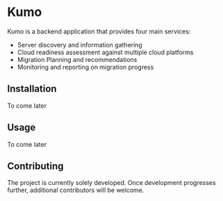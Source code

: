 # Kumo

Kumo is a backend application that provides four main services:

- Server discovery and information gathering
- Cloud readiness assessment against multiple cloud platforms
- Migration Planning and recommendations
- Monitoring and reporting on migration progress

## Installation

To come later

## Usage

To come later

## Contributing

The project is currently solely developed. Once development progresses
further, additional contributors will be welcome.
